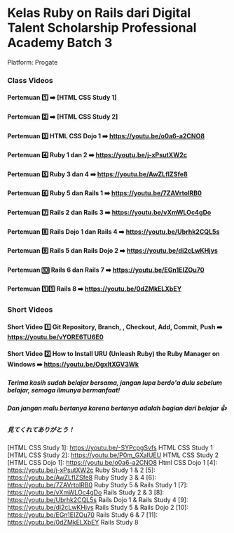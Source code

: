 # Kelas Ruby on Rails dari Digital Talent Scholarship Professional Academy Batch 3
Platform: Progate

### Class Videos
#### Pertemuan :one: :arrow_right: [HTML CSS Study 1]
#### Pertemuan :two: :arrow_right: [HTML CSS Study 2]
#### Pertemuan :three: HTML CSS Dojo 1 :arrow_right: https://youtu.be/o0a6-a2CNO8
#### Pertemuan :four: Ruby 1 dan 2 :arrow_right: https://youtu.be/j-xPsutXW2c
#### Pertemuan :five: Ruby 3 dan 4 :arrow_right: https://youtu.be/AwZLflZSfe8
#### Pertemuan :six: Ruby 5 dan Rails 1 :arrow_right: https://youtu.be/7ZAVrtolRB0
#### Pertemuan :seven: Rails 2 dan Rails 3 :arrow_right: https://youtu.be/vXmWLOc4gDo
#### Pertemuan :eight: Rails Dojo 1 dan Rails 4 :arrow_right: https://youtu.be/Ubrhk2CQL5s
#### Pertemuan :nine: Rails 5 dan Rails Dojo 2 :arrow_right: https://youtu.be/di2cLwKHjys
#### Pertemuan :keycap_ten: Rails 6 dan Rails 7 :arrow_right: https://youtu.be/EGn1EIZOu70
#### Pertemuan 1️⃣1️⃣ Rails 8 :arrow_right: https://youtu.be/0dZMkELXbEY

### Short Videos
#### Short Video :one: Git Repository, Branch, , Checkout, Add, Commit, Push :arrow_right:  https://youtu.be/vYORE6TU6E0
#### Short Video :two: How to Install URU (Unleash Ruby) the Ruby Manager on Windows :arrow_right: https://youtu.be/OgxltXGV3Wk


##### Terima kasih sudah belajar bersama, jangan lupa berdo'a dulu sebelum belajar, semoga ilmunya bermanfaat!
##### Dan jangan malu bertanya karena bertanya adalah bagian dari belajar :thumbsup: 

##### 見てくれてありがとう！

[HTML CSS Study 1]: https://youtu.be/-SYPcpgSvfs HTML CSS Study 1
[HTML CSS Study 2]: https://youtu.be/P0m_GXaIUEU HTML CSS Study 2
[HTML CSS Dojo 1]: https://youtu.be/o0a6-a2CNO8 Html CSS Dojo 1
[4]: https://youtu.be/j-xPsutXW2c Ruby Study 1 & 2
[5]: https://youtu.be/AwZLflZSfe8 Ruby Study 3 & 4
[6]: https://youtu.be/7ZAVrtolRB0 Ruby Study 5 & Rails Study 1
[7]: https://youtu.be/vXmWLOc4gDo Rails Study 2 & 3
[8]: https://youtu.be/Ubrhk2CQL5s Rails Dojo 1 & Rails Study 4
[9]: https://youtu.be/di2cLwKHjys Rails Study 5 & Rails Dojo 2
[10]: https://youtu.be/EGn1EIZOu70 Rails Study 6 & 7
[11]: https://youtu.be/0dZMkELXbEY Rails Study 8
